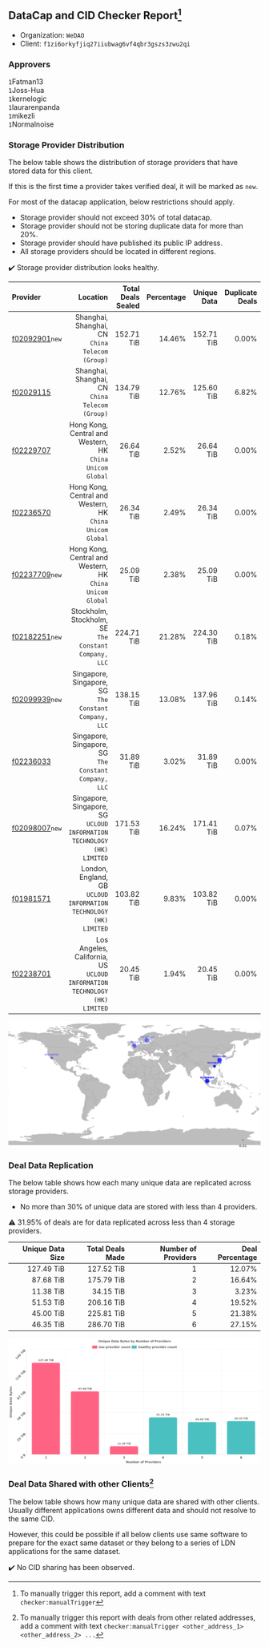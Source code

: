 ## DataCap and CID Checker Report[^1]
 - Organization: `WeDAO`
 - Client: `f1zi6orkyfjiq27iiubwag6vf4qbr3gszs3zwu2qi`
### Approvers
`1`Fatman13<br/>`1`Joss-Hua<br/>`1`kernelogic<br/>`1`laurarenpanda<br/>`1`mikezli<br/>`1`Normalnoise

### Storage Provider Distribution
The below table shows the distribution of storage providers that have stored data for this client.

If this is the first time a provider takes verified deal, it will be marked as `new`.

For most of the datacap application, below restrictions should apply.
 - Storage provider should not exceed 30% of total datacap.
 - Storage provider should not be storing duplicate data for more than 20%.
 - Storage provider should have published its public IP address.
 - All storage providers should be located in different regions.

✔️ Storage provider distribution looks healthy.

| Provider                                                    |                                                                     Location | Total Deals Sealed | Percentage | Unique Data | Duplicate Deals |
| :---------------------------------------------------------- | ---------------------------------------------------------------------------: | -----------------: | ---------: | ----------: | --------------: |
| [f02092901](https://filfox.info/en/address/f02092901)`new`  |                           Shanghai, Shanghai, CN<br/>`China Telecom (Group)` |         152.71 TiB |     14.46% |  152.71 TiB |           0.00% |
| [f02029115](https://filfox.info/en/address/f02029115)       |                           Shanghai, Shanghai, CN<br/>`China Telecom (Group)` |         134.79 TiB |     12.76% |  125.60 TiB |           6.82% |
| [f02229707](https://filfox.info/en/address/f02229707)       |                 Hong Kong, Central and Western, HK<br/>`China Unicom Global` |          26.64 TiB |      2.52% |   26.64 TiB |           0.00% |
| [f02236570](https://filfox.info/en/address/f02236570)       |                 Hong Kong, Central and Western, HK<br/>`China Unicom Global` |          26.34 TiB |      2.49% |   26.34 TiB |           0.00% |
| [f02237709](https://filfox.info/en/address/f02237709)`new`  |                 Hong Kong, Central and Western, HK<br/>`China Unicom Global` |          25.09 TiB |      2.38% |   25.09 TiB |           0.00% |
| [f02182251](https://filfox.info/en/address/f02182251)`new`  |                     Stockholm, Stockholm, SE<br/>`The Constant Company, LLC` |         224.71 TiB |     21.28% |  224.30 TiB |           0.18% |
| [f02099939](https://filfox.info/en/address/f02099939)`new`  |                     Singapore, Singapore, SG<br/>`The Constant Company, LLC` |         138.15 TiB |     13.08% |  137.96 TiB |           0.14% |
| [f02236033](https://filfox.info/en/address/f02236033)       |                     Singapore, Singapore, SG<br/>`The Constant Company, LLC` |          31.89 TiB |      3.02% |   31.89 TiB |           0.00% |
| [f02098007](https://filfox.info/en/address/f02098007)`new`  |    Singapore, Singapore, SG<br/>`UCLOUD INFORMATION TECHNOLOGY (HK) LIMITED` |         171.53 TiB |     16.24% |  171.41 TiB |           0.07% |
| [f01981571](https://filfox.info/en/address/f01981571)       |         London, England, GB<br/>`UCLOUD INFORMATION TECHNOLOGY (HK) LIMITED` |         103.82 TiB |      9.83% |  103.82 TiB |           0.00% |
| [f02238701](https://filfox.info/en/address/f02238701)       | Los Angeles, California, US<br/>`UCLOUD INFORMATION TECHNOLOGY (HK) LIMITED` |          20.45 TiB |      1.94% |   20.45 TiB |           0.00% |

<img src="https://raw.githubusercontent.com/data-preservation-programs/filplus-checker-assets/main/filecoin-project/filecoin-plus-large-datasets/issues/1820/1689913725742.png"/>

### Deal Data Replication
The below table shows how each many unique data are replicated across storage providers.

- No more than 30% of unique data are stored with less than 4 providers.

⚠️ 31.95% of deals are for data replicated across less than 4 storage providers.

| Unique Data Size | Total Deals Made | Number of Providers | Deal Percentage |
| ---------------: | ---------------: | ------------------: | --------------: |
|       127.49 TiB |       127.52 TiB |                   1 |          12.07% |
|        87.68 TiB |       175.79 TiB |                   2 |          16.64% |
|        11.38 TiB |        34.15 TiB |                   3 |           3.23% |
|        51.53 TiB |       206.16 TiB |                   4 |          19.52% |
|        45.00 TiB |       225.81 TiB |                   5 |          21.38% |
|        46.35 TiB |       286.70 TiB |                   6 |          27.15% |

<img src="https://raw.githubusercontent.com/data-preservation-programs/filplus-checker-assets/main/filecoin-project/filecoin-plus-large-datasets/issues/1820/1689913726709.png"/>

### Deal Data Shared with other Clients[^3]
The below table shows how many unique data are shared with other clients.
Usually different applications owns different data and should not resolve to the same CID.

However, this could be possible if all below clients use same software to prepare for the exact same dataset or they belong to a series of LDN applications for the same dataset.

✔️ No CID sharing has been observed.

[^1]: To manually trigger this report, add a comment with text `checker:manualTrigger`

[^2]: Deals from those addresses are combined into this report as they are specified with `checker:manualTrigger`

[^3]: To manually trigger this report with deals from other related addresses, add a comment with text `checker:manualTrigger <other_address_1> <other_address_2> ...`
